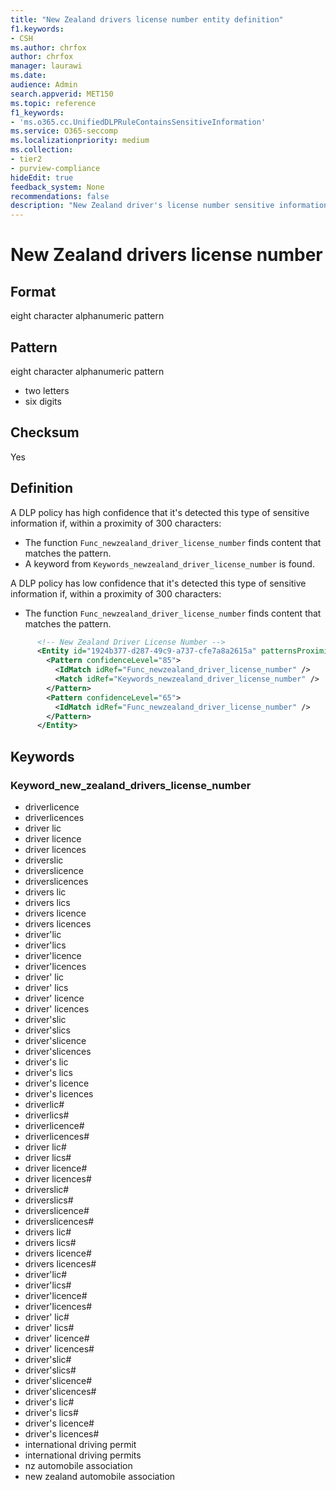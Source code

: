 ```yaml
---
title: "New Zealand drivers license number entity definition"
f1.keywords:
- CSH
ms.author: chrfox
author: chrfox
manager: laurawi
ms.date:
audience: Admin
search.appverid: MET150
ms.topic: reference
f1_keywords:
- 'ms.o365.cc.UnifiedDLPRuleContainsSensitiveInformation'
ms.service: O365-seccomp
ms.localizationpriority: medium
ms.collection:
- tier2
- purview-compliance
hideEdit: true
feedback_system: None
recommendations: false
description: "New Zealand driver's license number sensitive information type entity definition."
---
```


# New Zealand drivers license number

## Format

eight character alphanumeric pattern

## Pattern

eight character alphanumeric pattern

- two letters
- six digits

## Checksum

Yes

## Definition

A DLP policy has high confidence that it's detected this type of sensitive information if, within a proximity of 300 characters:

- The function `Func_newzealand_driver_license_number` finds content that matches the pattern.
- A keyword from `Keywords_newzealand_driver_license_number` is found.

A DLP policy has low confidence that it's detected this type of sensitive information if, within a proximity of 300 characters:

- The function `Func_newzealand_driver_license_number` finds content that matches the pattern.

```xml
      <!-- New Zealand Driver License Number -->
      <Entity id="1924b377-d287-49c9-a737-cfe7a8a2615a" patternsProximity="300" recommendedConfidence="85">
        <Pattern confidenceLevel="85">
          <IdMatch idRef="Func_newzealand_driver_license_number" />
          <Match idRef="Keywords_newzealand_driver_license_number" />
        </Pattern>
        <Pattern confidenceLevel="65">
          <IdMatch idRef="Func_newzealand_driver_license_number" />
        </Pattern>
      </Entity>
```

## Keywords

### Keyword_new_zealand_drivers_license_number

- driverlicence
- driverlicences
- driver lic
- driver licence
- driver licences
- driverslic
- driverslicence
- driverslicences
- drivers lic
- drivers lics
- drivers licence
- drivers licences
- driver'lic
- driver'lics
- driver'licence
- driver'licences
- driver' lic
- driver' lics
- driver' licence
- driver' licences
- driver'slic
- driver'slics
- driver'slicence
- driver'slicences
- driver's lic
- driver's lics
- driver's licence
- driver's licences
- driverlic#
- driverlics#
- driverlicence#
- driverlicences#
- driver lic#
- driver lics#
- driver licence#
- driver licences#
- driverslic#
- driverslics#
- driverslicence#
- driverslicences#
- drivers lic#
- drivers lics#
- drivers licence#
- drivers licences#
- driver'lic#
- driver'lics#
- driver'licence#
- driver'licences#
- driver' lic#
- driver' lics#
- driver' licence#
- driver' licences#
- driver'slic#
- driver'slics#
- driver'slicence#
- driver'slicences#
- driver's lic#
- driver's lics#
- driver's licence#
- driver's licences#
- international driving permit
- international driving permits
- nz automobile association
- new zealand automobile association